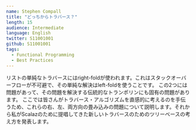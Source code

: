 ```yaml
---
name: Stephen Compall
title: "どっちからトラバース？"
length: 15
audience: Intermediate
language: English
twitter: S11001001
github: S11001001
tags:
  - Functional Programming
  - Best Practices
---
```

リストの単純なトラバースにはright-foldが使われます。これはスタックオーバーフローが不可避で、その単純な解決はleft-foldを使うことです。
この2つには問題があって、その問題を解決する伝統的なトランポリンにも固有の問題があります。
ここでは皆さんがトラバース・アルゴリズムを直感的に考えるのを手伝うため、これらの右、左、両方向の畳み込みの問題について説明します。それから私がScalazのために提唱してきた新しいトラバースのためのツリーベースの考え方を発表します。
